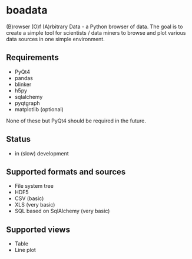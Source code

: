 boadata
=======

(B)rowser (O)f (A)rbitrary Data - a Python browser of data. 
The goal is to create a simple tool for scientists / data miners
to browse and plot various data sources in one simple environment.

Requirements
-----
* PyQt4
* pandas
* blinker
* h5py
* sqlalchemy
* pyqtgraph
* matplotlib (optional)

None of these but PyQt4 should be required in the future.

Status
-----
* in (slow) development

Supported formats and sources
----------
* File system tree
* HDF5
* CSV (basic)
* XLS (very basic)
* SQL based on SqlAlchemy (very basic)

Supported views
---------
* Table
* Line plot

